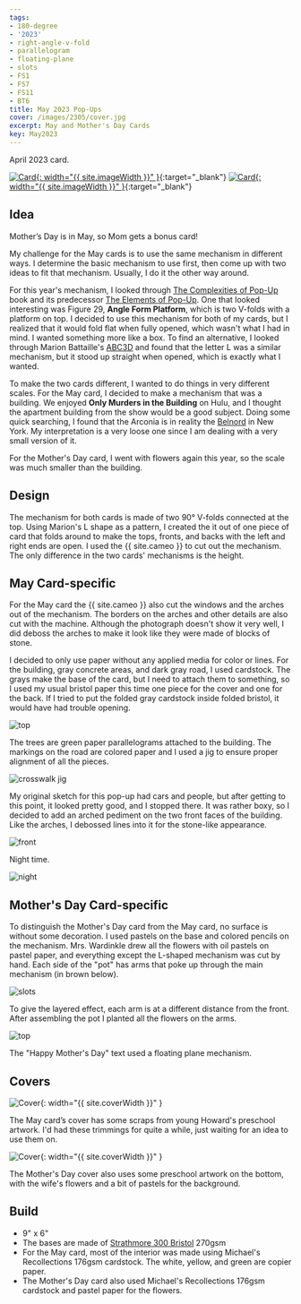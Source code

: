 ```yaml
---
tags:
- 180-degree
- '2023'
- right-angle-v-fold
- parallelogram
- floating-plane
- slots
- FS1
- FS7
- FS11
- BT6
title: May 2023 Pop-Ups
cover: /images/2305/cover.jpg
excerpt: May and Mother's Day Cards
key: May2023
---
```

April 2023 card.

[![Card]({{site.baseurl}}/images/2305/popup.gif){: width="{{ site.imageWidth }}" }](/images/2305/popup.gif "Click to replay in a new tab"){:target="_blank"}
[![Card]({{site.baseurl}}/images/2305/mothers-day.gif){: width="{{ site.imageWidth }}" }](/images/2305/mothers-day.gif "Click to replay in a new tab"){:target="_blank"}

## Idea

Mother’s Day is in May, so Mom gets a bonus card!

My challenge for the May cards is to use the same mechanism in different ways. I determine the basic mechanism to use first, then come up with two ideas to fit that mechanism. Usually, I do it the other way around.

For this year's mechanism, I looked through [The Complexities of Pop-Up](/books.html#the-complexities-of-pop-up) book and its predecessor [The Elements of Pop-Up](/books.html#the-elements-of-pop-up). One that looked interesting was Figure 29, __Angle Form Platform__, which is two V-folds with a platform on top. I decided to use this mechanism for both of my cards, but I realized that it would fold flat when fully opened, which wasn't what I had in mind. I wanted something more like a box. To find an alternative, I looked through Marion Battaille's [ABC3D](/books.html#abc3d)  and found that the letter L was a similar mechanism, but it stood up straight when opened, which is exactly what I wanted.

To make the two cards different, I wanted to do things in very different scales. For the May card, I decided to make a mechanism that was a building. We enjoyed __Only Murders in the Building__ on Hulu, and I thought the apartment building from the show would be a good subject. Doing some quick searching, I found that the Arconia is in reality the [Belnord](https://thebelnord.com/) in New York. My interpretation is a very loose one since I am dealing with a very small version of it.

For the Mother's Day card, I went with flowers again this year, so the scale was much smaller than the building.

## Design

The mechanism for both cards is made of two 90&deg; V-folds connected at the top. Using Marion's L shape as a pattern, I created the it out of one piece of card that folds around to make the tops, fronts, and backs with the left and right ends are open. I used the {{ site.cameo }} to cut out the mechanism. The only difference in the two cards' mechanisms is the height.

## May Card-specific

For the May card the {{ site.cameo }} also cut the windows and the arches out of the mechanism. The borders on the arches and other details are also cut with the machine. Although the photograph doesn't show it very well, I did deboss the arches to make it look like they were made of blocks of stone.

I decided to only use paper without any applied media for color or lines. For the building, gray concrete areas, and dark gray road, I used cardstock. The grays make the base of the card, but I need to attach them to something, so I used my usual bristol paper this time one piece for the cover and one for the back. If I tried to put the folded gray cardstock inside folded bristol, it would have had trouble opening.

![top](/images/2305/top.jpg)

The trees are green paper parallelograms attached to the building. The markings on the road are colored paper and I used a jig to ensure proper alignment of all the pieces.

![crosswalk jig](/images/2305/crosswalk.jpg)

My original sketch for this pop-up had cars and people, but after getting to this point, it looked pretty good, and I stopped there. It was rather boxy, so I decided to add an arched pediment on the two front faces of the building. Like the arches, I debossed lines into it for the stone-like appearance.

![front](/images/2305/front.jpg)

Night time.

![night](/images/2305/night.jpg)

## Mother's Day Card-specific

To distinguish the Mother's Day card from the May card, no surface is without some decoration. I used pastels on the base and colored pencils on the mechanism. Mrs. Wardinkle drew all the flowers with oil pastels on pastel paper, and everything except the L-shaped mechanism was cut by hand. Each side of the "pot" has arms that poke up through the main mechanism (in brown below).

![slots](/images/2305/slots.jpg)

To give the layered effect, each arm is at a different distance from the front. After assembling the pot I planted all the flowers on the arms.

![top](/images/2305/mothers-day-top.jpg)

The "Happy Mother's Day" text used a floating plane mechanism.

## Covers

![Cover]({{site.baseurl}}{{page.cover}}){: width="{{ site.coverWidth }}" }

The May card’s cover has some scraps from young Howard's preschool artwork. I'd had these trimmings for quite a while, just waiting for an idea to use them on.

![Cover](/images/2305/mothers-day-cover.jpg){: width="{{ site.coverWidth }}" }

The Mother's Day cover also uses some preschool artwork on the bottom, with the wife's flowers and a bit of pastels for the background.

## Build

- 9" x 6"
- The bases are made of [Strathmore 300 Bristol](/supplies.html#strathmore-300-bristol) 270gsm
- For the May card, most of the interior was made using Michael's Recollections 176gsm cardstock. The white, yellow, and green are copier paper.
- The Mother's Day card also used Michael's Recollections 176gsm cardstock and pastel paper for the flowers.
